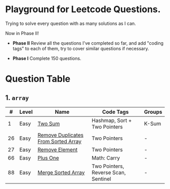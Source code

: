 # Playground for Leetcode Questions.

Trying to solve every question with as many solutions as I can.

Now in Phase II!

- **Phase II** Review all the questions I've completed so far, and add "coding tags" to each of them, try to cover similar questions if necessary.

- **Phase I** Complete 150 questions.


# Question Table

## 1. `array`

| #   | Level  | Name | Code Tags | Groups|
| --- | ---    | ---  | ---       | ---   |
| 1   | Easy | [Two Sum](.src/com/leetcode/array/E1_Two_Sum.java) | Hashmap, Sort + Two Pointers | K-Sum |
| 26  | Easy | [Remove Duplicates From Sorted Array](.src/com/leetcode/array/E26_Remove_Duplicates_From_Sorted_Array) | Two Pointers | - |
| 27  | Easy | [Remove Element](.src/com/leetcode/array/E27_Remove_Element.java) | Two Pointers | - |
| 66  | Easy | [Plus One](.src/com/leetcode/array/E66_Plus_One.java) | Math: Carry | - |
| 88  | Easy | [Merge Sorted Array](.src/com/leetcode/array/E88_Merge_Sorted_Array) | Two Pointers, Reverse Scan, Sentinel | - |


